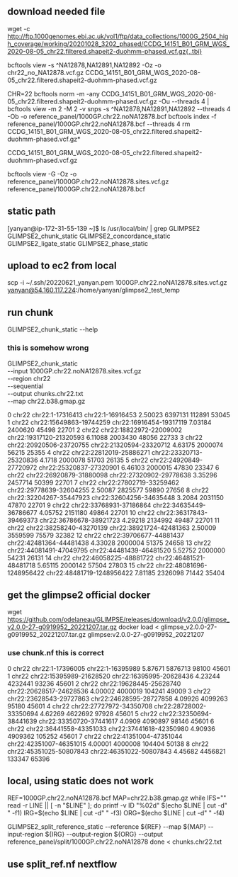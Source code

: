 ## download needed file

wget -c http://ftp.1000genomes.ebi.ac.uk/vol1/ftp/data_collections/1000G_2504_high_coverage/working/20201028_3202_phased/CCDG_14151_B01_GRM_WGS_2020-08-05_chr22.filtered.shapeit2-duohmm-phased.vcf.gz{,.tbi}



bcftools view -s ^NA12878,NA12891,NA12892 -Oz -o chr22_no_NA12878.vcf.gz CCDG_14151_B01_GRM_WGS_2020-08-05_chr22.filtered.shapeit2-duohmm-phased.vcf.gz


CHR=22
bcftools norm -m -any CCDG_14151_B01_GRM_WGS_2020-08-05_chr22.filtered.shapeit2-duohmm-phased.vcf.gz -Ou --threads 4 |
bcftools view -m 2 -M 2 -v snps -s ^NA12878,NA12891,NA12892 --threads 4 -Ob -o reference_panel/1000GP.chr22.noNA12878.bcf
bcftools index -f reference_panel/1000GP.chr22.noNA12878.bcf --threads 4
rm CCDG_14151_B01_GRM_WGS_2020-08-05_chr22.filtered.shapeit2-duohmm-phased.vcf.gz*

CCDG_14151_B01_GRM_WGS_2020-08-05_chr22.filtered.shapeit2-duohmm-phased.vcf.gz

bcftools view -G -Oz -o reference_panel/1000GP.chr22.noNA12878.sites.vcf.gz reference_panel/1000GP.chr22.noNA12878.bcf

## static path
[yanyan@ip-172-31-55-139 ~]$ ls /usr/local/bin/ | grep GLIMPSE2
GLIMPSE2_chunk_static
GLIMPSE2_concordance_static
GLIMPSE2_ligate_static
GLIMPSE2_phase_static


## upload to ec2 from local 
scp -i ~/.ssh/20220621_yanyan.pem 1000GP.chr22.noNA12878.sites.vcf.gz yanyan@54.160.117.224:/home/yanyan/glimpse2_test_temp

## run chunk 
GLIMPSE2_chunk_static --help

### this is somehow wrong
GLIMPSE2_chunk_static \
--input 1000GP.chr22.noNA12878.sites.vcf.gz \
--region chr22 \
--sequential \
--output chunks.chr22.txt \
--map chr22.b38.gmap.gz

0       chr22   chr22:1-17316413        chr22:1-16916453        2.50023 6397131 112891  53045
1       chr22   chr22:15649863-19744259 chr22:16916454-19317119 7.03184 2400620 45498   22701
2       chr22   chr22:18822972-22009002 chr22:19317120-21320593 6.11088 2003430 48056   22733
3       chr22   chr22:20920506-23720755 chr22:21320594-23320712 4.63175 2000074 56215   25355
4       chr22   chr22:22812019-25886271 chr22:23320713-25320836 4.1718  2000078 51703   26135
5       chr22   chr22:24920849-27720972 chr22:25320837-27320901 6.46103 2000015 47830   23347
6       chr22   chr22:26920879-31880098 chr22:27320902-29778638 3.35296 2457714 50399   22701
7       chr22   chr22:27802719-33259462 chr22:29778639-32604255 2.50087 2825577 59890   27656
8       chr22   chr22:32204267-35447923 chr22:32604256-34635448 3.2084  2031150 47870   22701
9       chr22   chr22:33768931-37186864 chr22:34635449-36786677 4.05752 2151180 49864   22701
10      chr22   chr22:36317843-39469373 chr22:36786678-38921723 4.29218 2134992 49487   22701
11      chr22   chr22:38258240-43270139 chr22:38921724-42481363 2.50009 3559599 75579   32382
12      chr22   chr22:39706677-44881437 chr22:42481364-44481438 4.33028 2000004 51375   24658
13      chr22   chr22:44081491-47049795 chr22:44481439-46481520 5.52752 2000000 54231   26131
14      chr22   chr22:46058225-48881722 chr22:46481521-48481718 5.65115 2000142 57504   27803
15      chr22   chr22:48081696-1248956422       chr22:48481719-1248956422       7.81185 2326098 71442   35404


## get the glimpse2 official docker

wget https://github.com/odelaneau/GLIMPSE/releases/download/v2.0.0/glimpse_v2.0.0-27-g0919952_20221207.tar.gz
docker load < glimpse_v2.0.0-27-g0919952_20221207.tar.gz
glimpse:v2.0.0-27-g0919952_20221207



### use chunk.nf this is correct


0       chr22   chr22:1-17396005        chr22:1-16395989        5.87671 5876713 98100   45601
1       chr22   chr22:15395989-21628520 chr22:16395995-20628436 4.23244 4232441 93236   45601
2       chr22   chr22:19628445-25628740 chr22:20628517-24628536 4.00002 4000019 104241  49009
3       chr22   chr22:23628543-29727863 chr22:24628595-28727858 4.09926 4099263 95180   45601
4       chr22   chr22:27727972-34350708 chr22:28728002-33350694 4.62269 4622692 97928   45601
5       chr22   chr22:32350694-38441639 chr22:33350720-37441617 4.0909  4090897 98146   45601
6       chr22   chr22:36441558-43351033 chr22:37441618-42350980 4.90936 4909362 105252  45601
7       chr22   chr22:41351004-47351044 chr22:42351007-46351015 4.00001 4000008 104404  50138
8       chr22   chr22:45351025-50807843 chr22:46351022-50807843 4.45682 4456821 133347  65396




## local, using static does not work

REF=1000GP.chr22.noNA12878.bcf
MAP=chr22.b38.gmap.gz
while IFS="" read -r LINE || [ -n "$LINE" ];
do
  printf -v ID "%02d" $(echo $LINE | cut -d" " -f1)
  IRG=$(echo $LINE | cut -d" " -f3)
  ORG=$(echo $LINE | cut -d" " -f4)

  GLIMPSE2_split_reference_static --reference ${REF} --map ${MAP} --input-region ${IRG} --output-region ${ORG} --output reference_panel/split/1000GP.chr22.noNA12878
done < chunks.chr22.txt



## use split_ref.nf nextflow